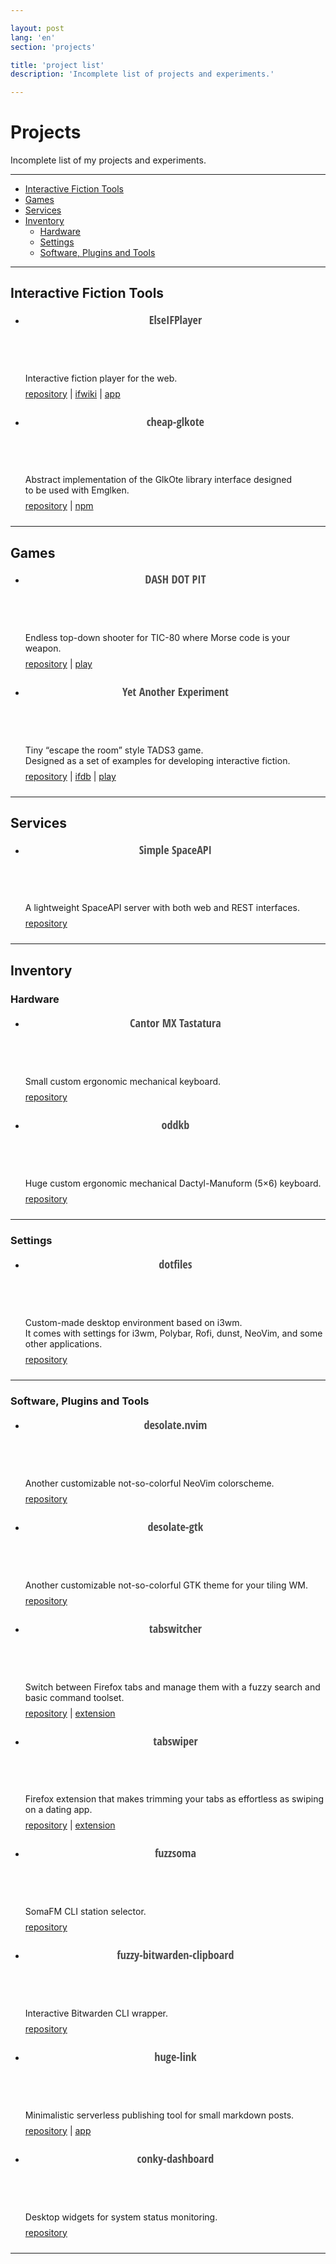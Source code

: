 ```yaml
---

layout: post
lang: 'en'
section: 'projects'

title: 'project list'
description: 'Incomplete list of projects and experiments.'

---
```

<style>
  .project:last-child {
    margin-bottom: 1.5rem;
  }

  .project > header {
    font-family: 'Open Sans Condensed', sans-serif;
    font-size: 1.3em;
    color: hsl(0, 0%, 0%, 0.7);
  }
  .project > p {
    margin-bottom: 0.5rem;
  }
</style>

# Projects

Incomplete list of&nbsp;my&nbsp;projects and experiments.

---

- [Interactive Fiction Tools](#interactive-fiction-tools)
- [Games](#games)
- [Services](#services)
- [Inventory](#inventory)
  - [Hardware](#hardware)
  - [Settings](#settings)
  - [Software, Plugins and Tools](#software-plugins-and-tools)

---

## Interactive Fiction Tools

  - <article class='project'>
      <header>
        <strong>
          ElseIFPlayer
        </strong>
      </header>
      <p>
        Interactive fiction player for the web.
      </p>
      <a href='https://github.com/He4eT/elseifplayer' target='_blank'>repository</a>
      | <a href='https://www.ifwiki.org/ElseIFPlayer' target='_blank'>ifwiki</a>
      | <a href='https://he4et.github.io/elseifplayer/' target='_blank'>app</a>
    </article>

  - <article class='project'>
      <header>
        <strong>
          cheap-glkote
        </strong>
      </header>
      <p>
        Abstract implementation of&nbsp;the GlkOte library interface
        designed to&nbsp;be&nbsp;used with Emglken.
      </p>
      <a href='https://github.com/He4eT/cheap-glkote' target='_blank'>repository</a>
      | <a href='https://www.npmjs.com/package/cheap-glkote' target='_blank'>npm</a>
    </article>

---

## Games

  - <article class='project'>
      <header>
        <strong>
          DASH DOT PIT
        </strong>
      </header>
      <p>
        Endless top-down shooter for TIC-80 where Morse code is your weapon.
      </p>
      <a href='https://github.com/He4eT/DotDashPit' target='_blank'>repository</a>
      | <a href='https://tic80.com/play?cart=4301' target='_blank'>play</a>
    </article>

  - <article class='project'>
      <header>
        <strong>
          Yet Another Experiment
        </strong>
      </header>
      <p>
        Tiny “escape the room” style TADS3&nbsp;game.
        <br>Designed as&nbsp;a&nbsp;set of&nbsp;examples for developing interactive fiction.
      </p>
      <a href='https://github.com/He4eT/yet-another-experiment' target='_blank'>repository</a>
      | <a href='https://ifdb.org/viewgame?id=rsssdo3anjpwnt6e' target='_blank'>ifdb</a>
      | <a href='https://he4et.github.io/elseifplayer/#/focus/https%3A%2F%2Fifarchive.org%2Fif-archive%2Fgames%2Ftads%2Fyet_another_experiment.t3/serika_dark/' target='_blank'>play</a>
    </article>

---

## Services

  - <article class='project'>
      <header>
        <strong>
          Simple SpaceAPI
        </strong>
      </header>
      <p>
        A lightweight SpaceAPI server with both web and REST interfaces.
      </p>
      <a href='https://github.com/He4eT/simple-spaceapi' target='_blank'>repository</a>
    </article>

---

## Inventory

### Hardware

  - <article class='project'>
      <header>
        <strong>
          Cantor MX Tastatura
        </strong>
      </header>
      <p>
        Small custom ergonomic mechanical keyboard.
      </p>
      <a href='https://github.com/He4eT/cantor-mx-tastatura' target='_blank'>repository</a>
    </article>

  - <article class='project'>
      <header>
        <strong>
          oddkb
        </strong>
      </header>
      <p>
        Huge custom ergonomic mechanical Dactyl-Manuform (5&times;6) keyboard.
      </p>
      <a href='https://github.com/He4eT/oddkb' target='_blank'>repository</a>
    </article>

---

### Settings

  - <article class='project'>
      <header>
        <strong>
          dotfiles
        </strong>
      </header>
      <p>
        Custom-made desktop environment based on&nbsp;i3wm.
        <br>It&nbsp;comes with settings for
        i3wm, Polybar, Rofi, dunst, NeoVim, and some other applications.
      </p>
      <a href='https://github.com/He4eT/dotfiles' target='_blank'>repository</a>
    </article>

---

### Software, Plugins and Tools

  - <article class='project'>
      <header>
        <strong>
          desolate.nvim
        </strong>
      </header>
      <p>
        Another customizable not-so-colorful NeoVim colorscheme.
      </p>
      <a href='https://github.com/He4eT/desolate.nvim' target='_blank'>repository</a>
    </article>

  - <article class='project'>
      <header>
        <strong>
          desolate-gtk
        </strong>
      </header>
      <p>
        Another customizable not-so-colorful GTK theme for your tiling WM.
      </p>
      <a href='https://github.com/He4eT/Desolate-GTK' target='_blank'>repository</a>
    </article>

  - <article class='project'>
      <header>
        <strong>
          tabswitcher
        </strong>
      </header>
      <p>
        Switch between Firefox tabs and manage them with a&nbsp;fuzzy search and basic command toolset.
      </p>
      <a href='https://github.com/He4eT/tabswitcher' target='_blank'>repository</a>
      | <a href='https://addons.mozilla.org/en-GB/firefox/addon/tabswitcher/' target='_blank'>extension</a>
    </article>

  - <article class='project'>
      <header>
        <strong>
          tabswiper
        </strong>
      </header>
      <p>
        Firefox extension that makes trimming your tabs as&nbsp;effortless as&nbsp;swiping on&nbsp;a&nbsp;dating app.
      </p>
      <a href='https://github.com/He4eT/tabswiper' target='_blank'>repository</a>
      | <a href='https://addons.mozilla.org/en-GB/firefox/addon/tabswiper/' target='_blank'>extension</a>
    </article>

  - <article class='project'>
      <header>
        <strong>
          fuzzsoma
        </strong>
      </header>
      <p>
        SomaFM CLI station selector.
      </p>
      <a href='https://github.com/He4eT/fuzzsoma' target='_blank'>repository</a>
    </article>

  - <article class='project'>
      <header>
        <strong>
          fuzzy-bitwarden-clipboard
        </strong>
      </header>
      <p>
        Interactive Bitwarden CLI wrapper.
      </p>
      <a href='https://github.com/He4eT/fuzzy-bitwarden-clipboard' target='_blank'>repository</a>
    </article>

  - <article class='project'>
      <header>
        <strong>
          huge-link
        </strong>
      </header>
      <p>
        Minimalistic serverless publishing tool for small markdown posts.
      </p>
      <a href='https://github.com/He4eT/huge-link' target='_blank'>repository</a>
      | <a href='https://he4et.github.io/huge-link/' target='_blank'>app</a>
    </article>

  - <article class='project'>
      <header>
        <strong>
          conky-dashboard
        </strong>
      </header>
      <p>
        Desktop widgets for system status monitoring.
      </p>
      <a href='https://github.com/He4eT/conky-dashboard' target='_blank'>repository</a>
    </article>

---

